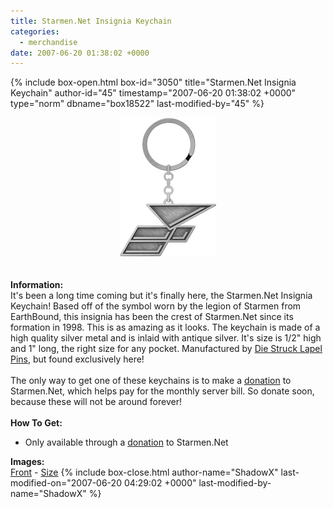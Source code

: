 ```yaml
---
title: Starmen.Net Insignia Keychain
categories:
  - merchandise
date: 2007-06-20 01:38:02 +0000
---
```

{% include box-open.html box-id="3050" title="Starmen.Net Insignia Keychain" author-id="45" timestamp="2007-06-20 01:38:02 +0000" type="norm" dbname="box18522" last-modified-by="45" %}
	<center>
	<img src="/merchandise/images/smnkeychain_title.png" border="0" alt="Starmen.Net Insignia Keychain" />
	</center>
	<br /><br />
	<b>Information:</b>
	<br />
	It's been a long time coming but it's finally here, the Starmen.Net Insignia Keychain! 
	Based off of the symbol worn by the legion of Starmen from EarthBound, this insignia 
	has been the crest of Starmen.Net since its formation in 1998. This is as amazing as it 
	looks. The keychain is made of a high quality silver metal and is inlaid with antique 
	silver. It's size is 1/2" high and 1" long, the right size for any pocket. Manufactured 
	by <a href="http://www.lapelpinsrus.com/diestruck.html">Die Struck Lapel Pins</a>, but 
	found exclusively here!
	<br /><br />
	The only way to get one of these keychains is to make a <a href="https://www.fundable.org/groupactions/ebsiegedonations">donation</a> to Starmen.Net, 
	which helps pay for the monthly server bill. So donate soon, because these will not be 
	around forever!
	<br /><br />
	<b>How To Get:</b>
	<br />
	<ul>
	<li>Only available through a <a href="https://www.fundable.org/groupactions/ebsiegedonations">donation</a> to Starmen.Net</li>
	</ul>
	<b>Images:</b>
	<br />
	<a href="/merchandise/images/smnkeychain_front.jpg">Front</a> - <a href="/merchandise/images/smnkeychain_size.jpg">Size</a>
{% include box-close.html author-name="ShadowX" last-modified-on="2007-06-20 04:29:02 +0000" last-modified-by-name="ShadowX" %}
